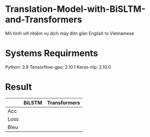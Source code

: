 # Translation-Model-with-BiSLTM-and-Transformers
Mô hình với nhiệm vụ dịch máy đơn giản English to Vietnamese

# Systems Requirments
Python: 3.9
Tensorflow-gpu: 2.10.1
Keras-nlp: 2.10.0

# Result
| | BiLSTM | Transformers |
|-------|-------|--------|
|Acc| | |
|Loss| | |
|Bleu| | |
